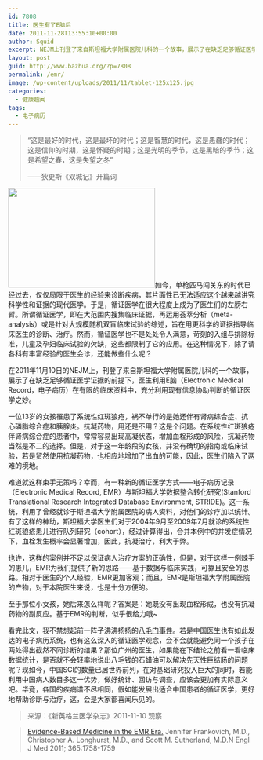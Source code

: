 ```yaml
---
id: 7808
title: 医生有了E脑后
date: 2011-11-28T13:55:10+00:00
author: Squid
excerpt: NEJM上刊登了来自斯坦福大学附属医院儿科的一个故事，展示了在缺乏足够循证医学证据的前提下，医生在E脑（电子病历）的帮助下，充分利用现有信息协助判断的循证医学之妙。
layout: post
guid: http://www.bazhua.org/?p=7808
permalink: /emr/
image: /wp-content/uploads/2011/11/tablet-125x125.jpg
categories:
  - 健康趣闻
tags:
  - 电子病历
---
```

> “这是最好的时代，这是最坏的时代；这是智慧的时代，这是愚蠢的时代；这是信仰的时期，这是怀疑的时期；这是光明的季节，这是黑暗的季节；这是希望之春，这是失望之冬”
> 
> <div style="display: none">
>   penis growth guide http://www.howtoincreasepenisize.com/
> </div>
> 
> ——狄更斯《双城记》开篇词

[<img class="alignleft noborder size-medium wp-image-7809" title="tablet" src="/wp-content/uploads/2011/11/tablet-300x203.jpg" alt="" width="300" height="203" srcset="/wp-content/uploads/2011/11/tablet-300x203.jpg 300w, /wp-content/uploads/2011/11/tablet-150x101.jpg 150w, /wp-content/uploads/2011/11/tablet.jpg 440w" sizes="(max-width: 300px) 100vw, 300px" />](/wp-content/uploads/2011/11/tablet.jpg)如今，单枪匹马闯关东的时代已经过去，仅仅局限于医生的经验来诊断疾病，其片面性已无法适应这个越来越讲究科学性和证据的现代医学。于是，循证医学在很大程度上成为了医生们的左膀右臂。所谓循证医学，即在大范围内搜集临床证据，再运用荟萃分析（meta-analysis）或是针对大规模随机双盲临床试验的综述，旨在用更科学的证据指导临床医生的诊断、治疗。然而，循证医学也不是处处令人满意，苛刻的入组与排除标准，儿童及孕妇临床试验的欠缺，这些都限制了它的应用。在这种情况下，除了请各科有丰富经验的医生会诊，还能做些什么呢？

在2011年11月10日的NEJM上，刊登了来自斯坦福大学附属医院儿科的一个故事，展示了在缺乏足够循证医学证据的前提下，医生利用E脑（Electronic Medical Record，电子病历）在有限的临床资料中，充分利用现有信息协助判断的循证医学之妙。

一位13岁的女孩罹患了系统性红斑狼疮，祸不单行的是她还伴有肾病综合症、抗心磷脂综合症和胰腺炎。抗凝药物，用还是不用？这是个问题。在系统性红斑狼疮伴肾病综合症的患者中，常常容易出现高凝状态，增加血栓形成的风险，抗凝药物当然是不二的选择。但是，对于这一年龄段的女孩，并没有确切的指南或临床试验，若是贸然使用抗凝药物，也相应地增加了出血的可能，因此，医生们陷入了两难的境地。

难道就这样束手无策吗？幸而，有一种新的循证医学方式——电子病历记录（Electronic Medical Record, EMR）与斯坦福大学数据整合转化研究(Stanford Translational Research Integrated Database Environment, STRIDE)。这一系统，利用了曾经就诊于斯坦福大学附属医院的病人资料，对他们的诊疗加以统计。有了这样的神助，斯坦福大学医生们对于2004年9月至2009年7月就诊的系统性红斑狼疮患儿进行队列研究（cohort），经过计算得出，合并本例中的并发症情况下，血栓发生概率会显著增加，因此，抗凝治疗，利大于弊。

也许，这样的案例并不足以保证病人治疗方案的正确性，但是，对于这样一例棘手的患儿，EMR为我们提供了新的思路——基于数据与临床实践，可靠且安全的思路。相对于医生的个人经验，EMR更加客观；而且，EMR是斯坦福大学附属医院的产物，对于本院医生来说，也是十分方便的。

至于那位小女孩，她后来怎么样呢？答案是：她既没有出现血栓形成，也没有抗凝药物的副反应。基于EMR的判断，似乎很给力哦~

看完此文，我不禁想起前一阵子沸沸扬扬的<a href="http://www.bazhua.org/2011/09/news-lie.html" target="_blank">八毛门事件</a>。若是中国医生也有如此发达的电子病历系统，也有这么深入的循证医学观念，会不会就能避免同一个孩子在两处得出截然不同诊断的结果？那位广州的医生，如果能在下结论之前看一看临床数据统计，是否就不会轻率地说出八毛钱的石蜡油可以解决先天性巨结肠的问题呢？现如今，中国SCI的数量已居世界前列，在对基础研究投入巨大的同时，若能利用中国病人数目多这一优势，做好统计、回访与调查，应该会更加有实际意义吧。毕竟，各国的疾病谱不尽相同，假如能发展出适合中国患者的循证医学，更好地帮助诊断与治疗，这，会是大家都喜闻乐见的。

> 来源：《新英格兰医学杂志》2011-11-10 观察
  
> <a href="http://www.nejm.org/doi/full/10.1056/NEJMp1108726" target="_blank">Evidence-Based Medicine in the EMR Era.</a> Jennifer Frankovich, M.D., Christopher A. Longhurst, M.D., and Scott M. Sutherland, M.D.N Engl J Med 2011; 365:1758-1759

<div style="display: none">
  zp8497586rq
</div>
